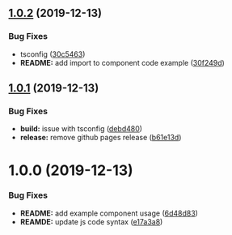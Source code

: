 ## [1.0.2](https://github.com/etclabscore/react-monaco-editor/compare/1.0.1...1.0.2) (2019-12-13)


### Bug Fixes

* tsconfig ([30c5463](https://github.com/etclabscore/react-monaco-editor/commit/30c54637338ef91b368cab54084ffcdbceda778c))
* **README:** add import to component code example ([30f249d](https://github.com/etclabscore/react-monaco-editor/commit/30f249d6b105a041d8c1f17a06296af367b017e4))

## [1.0.1](https://github.com/etclabscore/react-monaco-editor/compare/1.0.0...1.0.1) (2019-12-13)


### Bug Fixes

* **build:** issue with tsconfig ([debd480](https://github.com/etclabscore/react-monaco-editor/commit/debd4807d61c4b0d06088285e62587a4e8fd9cb3))
* **release:** remove github pages release ([b61e13d](https://github.com/etclabscore/react-monaco-editor/commit/b61e13d59b781bb74b0f818b0d3c83aa7ae79e77))

# 1.0.0 (2019-12-13)


### Bug Fixes

* **README:** add example component usage ([6d48d83](https://github.com/etclabscore/react-monaco-editor/commit/6d48d83bf754b8158bb51e55176cb7007c918b66))
* **REAMDE:** update js code syntax ([e17a3a8](https://github.com/etclabscore/react-monaco-editor/commit/e17a3a8779579ad13f8aed5916808089a9d137b0))
